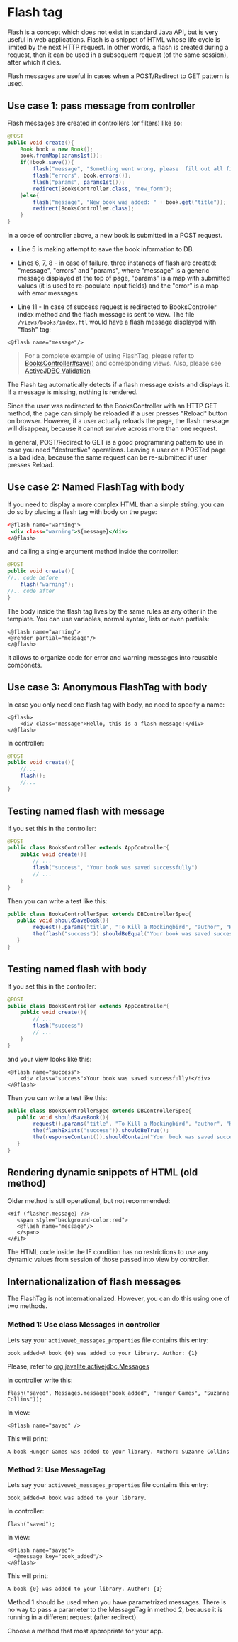 <div class="page-header">
   <h1>Flash tag</h1>
</div>


Flash is a concept which does not exist in standard Java API, but is very useful in web applications. Flash is a snippet
of HTML whose life cycle is limited by the next HTTP request. In other words, a flash is created during a request, then
it can be used in a subsequent request (of the same session), after which it dies.

Flash messages are useful in cases when a POST/Redirect to GET pattern is used.

## Use case 1: pass message from controller

Flash messages are created in controllers (or filters) like so:

~~~~ {.java  }
@POST
public void create(){
    Book book = new Book();
    book.fromMap(params1st());
    if(!book.save()){
        flash("message", "Something went wrong, please  fill out all fields");
        flash("errors", book.errors());
        flash("params", params1st());
        redirect(BooksController.class, "new_form");
    }else{
        flash("message", "New book was added: " + book.get("title"));
        redirect(BooksController.class);
    }
}
~~~~

In a code of controller above, a new book is submitted in a POST request.

* Line 5 is making attempt to save the book information to DB.

* Lines 6, 7, 8  - in case of failure, three instances of flash are created: "message", "errors" and "params", where "message"
is a generic message displayed at the top of page, "params" is a map with submitted values
(it is used  to re-populate input fields) and the "error" is a map with error messages

* Line 11 -  In case of success request is redirected to BooksController index method and the flash message is sent to view.
The file `/views/books/index.ftl` would have a flash message displayed with "flash" tag:

~~~~ {.html}
<@flash name="message"/>
~~~~

> For a complete example of using FlashTag, please refer to [BooksController#save()](https://github.com/javalite/activeweb-simple/blob/master/src/main/java/app/controllers/BooksController.java#L45)
and corresponding views. Also, please see [ActiveJDBC Validation](validations)


The Flash tag automatically detects if a flash message exists and displays it. If a message is missing, nothing is rendered.

Since the user was redirected to the BooksController with an HTTP GET method, the page can simply be reloaded if a user
presses "Reload" button on browser. However, if a user actually reloads the page, the flash message will disappear,
because it cannot survive across more than one request.

In general, POST/Redirect to GET is a good programming pattern to use in case you need "destructive" operations.
Leaving a user on a POSTed page is a bad idea, because the same request can be re-submitted if user presses Reload.



## Use case 2: Named FlashTag with body

If you need to display a more complex HTML than a simple string, you can do so by placing a flash tag with body on the page: 

~~~~ {.html  }
<@flash name="warning">
 <div class="warning">${message}</div>
</@flash>
~~~~

and calling a single argument method inside the controller: 

~~~~ {.java  }
@POST
public void create(){
//.. code before
    flash("warning");
//.. code after
}
~~~~


The body inside the flash tag lives by the same rules as any other in the template. You can use variables, normal syntax, lists or even 
partials: 

~~~~ {.html}
<@flash name="warning">
<@render partial="message"/>
</@flash>
~~~~

It allows to organize code for error and warning messages into reusable componets. 


## Use case 3: Anonymous FlashTag with body

In case you only need one flash tag with body, no need to specify a name:

~~~~ {.html}
<@flash>
    <div class="message">Hello, this is a flash message!</div>
</@flash>
~~~~


In controller:

~~~~ {.java  }
@POST
public void create(){
    //...
    flash();
    //...
}
~~~~

## Testing named flash with message 

If you set this in the controller: 

~~~~ {.java  }
@POST
public class BooksController extends AppController{
    public void create(){
        // ...
        flash("success", "Your book was saved successfully")
        // ...
    }
}
~~~~


Then you can write a test like this:

~~~~ {.java  }
public class BooksControllerSpec extends DBControllerSpec{
   public void shouldSaveBook(){
        request().params("title", "To Kill a Mockingbird", "author", "Harper Lee").post("save");
        the(flash("success")).shouldBeEqual("Your book was saved successfully");
   }
}
~~~~




## Testing named flash with body 

If you set this in the controller: 

~~~~ {.java  }
@POST
public class BooksController extends AppController{
    public void create(){
        // ...
        flash("success")
        // ...
    }
}
~~~~

and your view looks like this: 

~~~~ {.html}
<@flash name="success">
    <div class="success">Your book was saved successfully!</div>
</@flash>
~~~~


Then you can write a test like this:

```java
public class BooksControllerSpec extends DBControllerSpec{
   public void shouldSaveBook(){
        request().params("title", "To Kill a Mockingbird", "author", "Harper Lee").post("save");
        the(flashExists("success")).shouldBeTrue();
        the(responseContent()).shouldContain("Your book was saved successfully!");
   }
}
```



## Rendering dynamic snippets of HTML (old method)

Older method is still operational, but not recommended: 

~~~~ {.html}
<#if (flasher.message) ??>
   <span style="background-color:red">
   <@flash name="message"/>
   </span>
</#if>
~~~~

The HTML code inside the IF condition has no restrictions to use any dynamic values from session of those passed into view by controller.

## Internationalization of flash messages


The FlashTag is not internationalized. However, you can do this using one of two methods.


### Method 1: Use class Messages in controller

Lets say your `activeweb_messages_properties` file contains this entry:

    book_added=A book {0} was added to your library. Author: {1}

Please, refer to [org.javalite.activejdbc.Messages](http://javalite.github.io/activejdbc/org/javalite/activejdbc/Messages.html)

In controller write this:

~~~~ {.java}
flash("saved", Messages.message("book_added", "Hunger Games", "Suzanne Collins"));
~~~~ 

In view: 

~~~~ {.html}
<@flash name="saved" />
~~~~

This will print:  

~~~~ {.html}
A book Hunger Games was added to your library. Author: Suzanne Collins
~~~~ 

### Method 2: Use MessageTag

Lets say your `activeweb_messages_properties` file contains this entry:

~~~~ {.html}
book_added=A book was added to your library.
~~~~ 

In controller:

~~~~ {.java}
flash("saved");
~~~~ 

In view: 


~~~~ {.html}
<@flash name="saved">
  <@message key="book_added"/>
</@flash>
~~~~ 


This will print: 
    
~~~~ {.html}
A book {0} was added to your library. Author: {1}
~~~~ 

Method 1 should be used when you have parametrized messages. There is no way to pass a parameter to the MessageTag in method 2, 
because it is running in a different request (after redirect).

Choose a method that most appropriate for your app.
